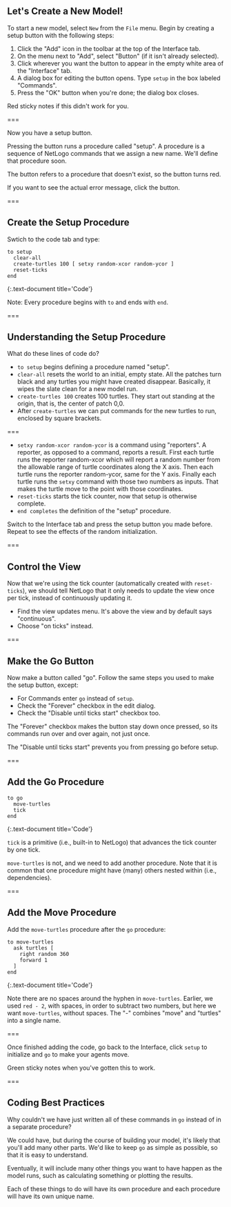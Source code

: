 ---
---

## Let's Create a New Model!

To start a new model, select `New` from the `File` menu. Begin by creating a setup button with the following steps:

1. Click the "Add" icon in the toolbar at the top of the Interface tab. 
1. On the menu next to "Add", select "Button" (if it isn't already selected). 
1. Click wherever you want the button to appear in the empty white area of the "Interface" tab.
1. A dialog box for editing the button opens. Type `setup` in the box labeled "Commands". 
1. Press the "OK" button when you're done; the dialog box closes.

Red sticky notes if this didn't work for you.

===

Now you have a setup button. 

Pressing the button runs a procedure called "setup". A procedure is a sequence of NetLogo commands that we assign a new name. We'll define that procedure soon. 

The button refers to a procedure that doesn't exist, so the button turns red. 

If you want to see the actual error message, click the button.

===

## Create the Setup Procedure

Swtich to the code tab and type:

~~~
to setup
  clear-all
  create-turtles 100 [ setxy random-xcor random-ycor ]
  reset-ticks
end
~~~
{:.text-document title='Code'}

Note: Every procedure begins with `to` and ends with `end`.

===

## Understanding the Setup Procedure

What do these lines of code do?

- `to setup` begins defining a procedure named "setup". 
- `clear-all` resets the world to an initial, empty state. All the patches turn black and any turtles you might have created disappear. Basically, it wipes the slate clean for a new model run. 
- `create-turtles 100` creates 100 turtles. They start out standing at the origin, that is, the center of patch 0,0. 
- After `create-turtles` we can put commands for the new turtles to run, enclosed by square brackets. 

===

- `setxy random-xcor random-ycor` is a command using "reporters". A reporter, as opposed to a command, reports a result. First each turtle runs the reporter random-xcor which will report a random number from the allowable range of turtle coordinates along the X axis. Then each turtle runs the reporter random-ycor, same for the Y axis. Finally each turtle runs the `setxy` command with those two numbers as inputs. That makes the turtle move to the point with those coordinates. 
- `reset-ticks` starts the tick counter, now that setup is otherwise complete. 
- `end completes` the definition of the "setup" procedure. 

Switch to the Interface tab and press the setup button you made before. Repeat to see the effects of the random initialization.

===

## Control the View

Now that we're using the tick counter (automatically created with `reset-ticks`), we should tell NetLogo that it only needs to update the view once per tick, instead of continuously updating it. 

- Find the view updates menu. It's above the view and by default says "continuous". 
- Choose "on ticks" instead. 

===

## Make the Go Button

Now make a button called "go". Follow the same steps you used to make the setup button, except: 

- For Commands enter `go` instead of `setup`. 
- Check the "Forever" checkbox in the edit dialog. 
- Check the "Disable until ticks start" checkbox too. 

The "Forever" checkbox makes the button stay down once pressed, so its commands run over and over again, not just once. 

The "Disable until ticks start" prevents you from pressing go before setup. 

===

## Add the Go Procedure

~~~
to go
  move-turtles
  tick
end
~~~
{:.text-document title='Code'}

`tick` is a primitive (i.e., built-in to NetLogo) that advances the tick counter by one tick. 

`move-turtles` is not, and we need to add another procedure. Note that it is common that one procedure might have (many) others nested within (i.e., dependencies).

===

## Add the Move Procedure

Add the `move-turtles` procedure after the `go` procedure: 

~~~
to move-turtles
  ask turtles [
    right random 360
    forward 1
  ]
end
~~~
{:.text-document title='Code'}

Note there are no spaces around the hyphen in `move-turtles`. Earlier, we used `red - 2`, with spaces, in order to subtract two numbers, but here we want `move-turtles`, without spaces. The "-" combines "move" and "turtles" into a single name.

===

Once finished adding the code, go back to the Interface, click `setup` to initialize and `go` to make your agents move.

Green sticky notes when you've gotten this to work.

===

## Coding Best Practices

Why couldn't we have just written all of these commands in `go` instead of in a separate procedure?

We could have, but during the course of building your model, it's likely that you'll add many other parts. We'd like to keep `go` as simple as possible, so that it is easy to understand. 

Eventually, it will include many other things you want to have happen as the model runs, such as calculating something or plotting the results. 

Each of these things to do will have its own procedure and each procedure will have its own unique name. 
